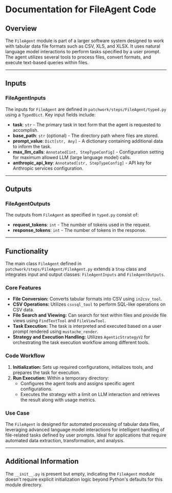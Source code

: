 # Documentation for FileAgent Code

## Overview

The `FileAgent` module is part of a larger software system designed to work with tabular data file formats such as CSV, XLS, and XLSX. It uses natural language model interactions to perform tasks specified by a user prompt. The agent utilizes several tools to process files, convert formats, and execute text-based queries within files.

---

## Inputs

### FileAgentInputs

The inputs for `FileAgent` are defined in `patchwork/steps/FileAgent/typed.py` using a `TypedDict`. Key input fields include:

- **task**: `str` - The primary task in text form that the agent is requested to accomplish.
- **base_path**: `str` (optional) - The directory path where files are stored.
- **prompt_value**: `Dict[str, Any]` - A dictionary containing additional data to inform the task.
- **max_llm_calls**: `Annotated[int, StepTypeConfig]` - Configuration setting for maximum allowed LLM (large language model) calls.
- **anthropic_api_key**: `Annotated[str, StepTypeConfig]` - API key for Anthropic services configuration.

---

## Outputs

### FileAgentOutputs

The outputs from `FileAgent` as specified in `typed.py` consist of:

- **request_tokens**: `int` - The number of tokens used in the request.
- **response_tokens**: `int` - The number of tokens in the response.

---

## Functionality

The main class `FileAgent` defined in `patchwork/steps/FileAgent/FileAgent.py` extends a `Step` class and integrates input and output classes: `FileAgentInputs` and `FileAgentOutputs`.

### Core Features

- **File Conversion:** Converts tabular formats into CSV using `in2csv_tool`. 
- **CSV Operations:** Utilizes `csvsql_tool` to perform SQL-like operations on CSV data. 
- **File Search and Viewing:** Can search for text within files and provide file views using `FindTextTool` and `FileViewTool`.
- **Task Execution:** The task is interpreted and executed based on a user prompt rendered using `mustache_render`.
- **Strategy and Execution Handling:** Utilizes `AgenticStrategyV2` for orchestrating the task execution workflow among different tools.

### Code Workflow

1. **Initialization:** Sets up required configurations, initializes tools, and prepares the task for execution.
2. **Run Execution:** Within a temporary directory:
   - Configures the agent tools and assigns specific agent configurations.
   - Executes the strategy with a limit on LLM interaction and retrieves the result along with usage metrics.

### Use Case

The `FileAgent` is designed for automated processing of tabular data files, leveraging advanced language model interactions for intelligent handling of file-related tasks defined by user prompts. Ideal for applications that require automated data extraction, transformation, and analysis.

---

## Additional Information

The `__init__.py` is present but empty, indicating the `FileAgent` module doesn't require explicit initialization logic beyond Python's defaults for this module directory.
